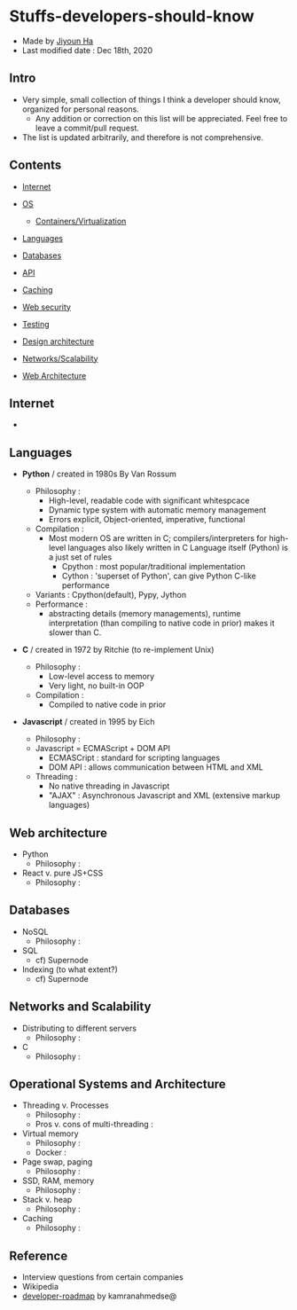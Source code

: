 # Stuffs-developers-should-know
- Made by [Jiyoun Ha](https://github.com/chococigar)
- Last modified date : Dec 18th, 2020

## Intro
- Very simple, small collection of things I think a developer should know, organized for personal reasons. 
	- Any addition or correction on this list will be appreciated. Feel free to leave a commit/pull request.
- The list is updated arbitrarily, and therefore is not comprehensive.

## Contents
- [Internet](#internet)
- [OS](#os)
    - [Containers/Virtualization](#container-VM)
- [Languages](#languages)
- [Databases](#databases)
- [API](#api)
- [Caching](#caching)
- [Web security](#security)
- [Testing](#testing)
- [Design architecture](#design-architecture)
- [Networks/Scalability](#networks/scalability)


- [Web Architecture](#web-architecture)


## Internet
- 

## Languages
- **Python** / created in 1980s By Van Rossum 
  - Philosophy : 
  	- High-level, readable code with significant whitespcace
  	- Dynamic type system with automatic memory management
  	- Errors explicit, Object-oriented, imperative, functional
  - Compilation :
  	- Most modern OS are written in C; compilers/interpreters for high-level languages also likely written in C Language itself (Python) is a just set of rules
  		- Cpython : most popular/traditional implementation
  		- Cython : 'superset of Python', can give Python C-like performance
  - Variants : Cpython(default), Pypy, Jython
  - Performance : 
  	- abstracting details (memory managements), runtime interpretation (than compiling to native code in prior) makes it slower than C.

- **C** / created in 1972 by Ritchie (to re-implement Unix)
  - Philosophy : 
  	- Low-level access to memory
  	- Very light, no built-in OOP
  - Compilation : 
  	- Compiled to native code in prior 


- **Javascript** / created in 1995 by Eich
  - Philosophy : 
  - Javascript = ECMAScript + DOM API
  	- ECMASCript : standard for scripting languages
  	- DOM API : allows communication between HTML and XML
  - Threading : 
  	- No native threading in Javascript
  	- "AJAX" : Asynchronous Javascript and XML (extensive markup languages)


## Web architecture
- Python
  - Philosophy : 
- React v. pure JS+CSS
  - Philosophy : 

## Databases
- NoSQL
  - Philosophy : 
- SQL
  - cf) Supernode
- Indexing (to what extent?)
  - cf) Supernode

## Networks and Scalability
- Distributing to different servers
  - Philosophy : 
- C
  - Philosophy : 

## Operational Systems and Architecture
- Threading v. Processes
  - Philosophy : 
  - Pros v. cons of multi-threading : 
- Virtual memory
  - Philosophy :
  - Docker :  
- Page swap, paging
  - Philosophy : 
- SSD, RAM, memory
  - Philosophy : 
- Stack v. heap
  - Philosophy : 
- Caching
  - Philosophy : 




## Reference
- Interview questions from certain companies
- Wikipedia
- [developer-roadmap](https://github.com/kamranahmedse/developer-roadmap) by kamranahmedse@
